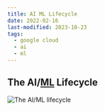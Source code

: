 ```yaml
---
title: AI ML Lifecycle
date: 2022-02-16
last-modified: 2023-10-23
tags:
  - google cloud
  - ai
  - ml
---
```


## The AI/[ML](Machine%20Learning.md) Lifecycle

![The AI/ML lifecycle](files/ai_ml_lifecycle.svg)
